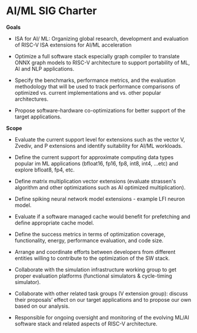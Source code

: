# AI/ML SIG Charter

**Goals**

* ISA for AI/ ML: Organizing global research, development and evaluation of RISC-V ISA extensions for AI/ML acceleration

* Optimize a full software stack especially graph compiler to translate ONNX graph models to RISC-V architecture to support portability of ML, AI and NLP applications.

* Specify the benchmarks, performance metrics, and the evaluation methodology that will be used to track performance comparisons of optimized vs. current implementations and vs. other popular architectures.

* Propose software-hardware co-optimizations for better support of the target applications.


**Scope**

* Evaluate the current support level for extensions such as the vector V, Zvediv, and P extensions and identify suitability for AI/ML workloads.

* Define the current support for approximate computing data types popular im ML applications (bfloat16, fp16, fp8, int8, int4, ...etc) and explore bfloat8, fp4, etc.

* Define matrix multiplication vector extensions (evaluate strassen's algorithm and other optimizations such as AI optimized multiplication).

* Define spiking neural network model extensions - example LFI neuron model.

* Evaluate if a software managed cache would benefit for prefetching and define appropriate cache model.

* Define the success metrics in terms of optimization coverage, functionality, energy, performance evaluation, and code size.

* Arrange and coordinate efforts between developers from different entities willing to contribute to the optimization of the SW stack. 

* Collaborate with the simulation infrastructure working group to get proper evaluation platforms (functional simulators & cycle-timing simulator). 

* Collaborate with other related task groups (V extension group): discuss their proposals’ effect on our target applications and to propose our own based on our analysis.

* Responsible for ongoing oversight and monitoring of the evolving ML/AI software stack and related aspects of RISC-V architecture.

